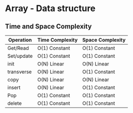 # Array - Data structure

## Time and Space Complexity

Operation   | Time Complexity | Space Complexity
------------|-----------------|---------
 Get/Read   | O(1) Constant   | O(1) Constant
 Set/update | O(1) Constant   | O(1) Constant
 init       | O(N) Linear     | O(N) Linear
 transverse | O(N) Linear     | O(1) Constant
 copy       | O(N) Linear     | O(N) Linear
 insert     | O(N) Linear     | O(1) Constant
 Pop        | O(1) Constant   | O(1) Constant
 delete     | O(1) Constant   | O(1) Constant
